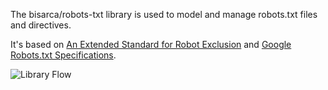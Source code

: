 The bisarca/robots-txt library is used to model and manage robots.txt files and
directives.

It's based on [An Extended Standard for Robot Exclusion](http://www.conman.org/people/spc/robots2.html) and [Google Robots.txt Specifications](https://developers.google.com/webmasters/control-crawl-index/docs/robots_txt).

![Library Flow](https://www.websequencediagrams.com/cgi-bin/cdraw?lz=dGl0bGUgRmxvdwoKUGFyc2VyLT5SdWxlc2V0czogUGFyc2luZyBmcm9tIGEgZGlydHkgcm9ib3RzLnR4dAoAIggAKAxJbnRlcm5hbC9Vc2VyIGVsYWJvcmF0aW9uACMLQnVpbGRlcjogAAQFaW5nIGEgY2xlYW4AUQw&s=napkin)

